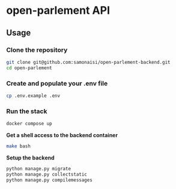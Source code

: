 # open-parlement API

## Usage

### Clone the repository

```bash
git clone git@github.com:samonaisi/open-parlement-backend.git
cd open-parlement
```


### Create and populate your .env file

```bash
cp .env.example .env
```

### Run the stack

```bash
docker compose up
```

**Get a shell access to the backend container**
```bash
make bash
```

**Setup the backend**
```bash
python manage.py migrate
python manage.py collectstatic
python manage.py compilemessages
```

